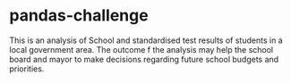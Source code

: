 # pandas-challenge
This is an analysis of School and standardised test results of students in a local government area. The outcome f the analysis may help the school board and mayor to make decisions regarding future school budgets and priorities.
